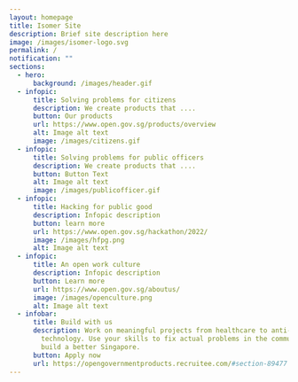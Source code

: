 ```yaml
---
layout: homepage
title: Isomer Site
description: Brief site description here
image: /images/isomer-logo.svg
permalink: /
notification: ""
sections:
  - hero:
      background: /images/header.gif
  - infopic:
      title: Solving problems for citizens
      description: We create products that ....
      button: Our products
      url: https://www.open.gov.sg/products/overview
      alt: Image alt text
      image: /images/citizens.gif
  - infopic:
      title: Solving problems for public officers
      description: We create products that ....
      button: Button Text
      alt: Image alt text
      image: /images/publicofficer.gif
  - infopic:
      title: Hacking for public good
      description: Infopic description
      button: learn more
      url: https://www.open.gov.sg/hackathon/2022/
      image: /images/hfpg.png
      alt: Image alt text
  - infopic:
      title: An open work culture
      description: Infopic description
      button: Learn more
      url: https://www.open.gov.sg/aboutus/
      image: /images/openculture.png
      alt: Image alt text
  - infobar:
      title: Build with us
      description: Work on meaningful projects from healthcare to anti-scam
        technology. Use your skills to fix actual problems in the community and
        build a better Singapore.
      button: Apply now
      url: https://opengovernmentproducts.recruitee.com/#section-89477
---
```

